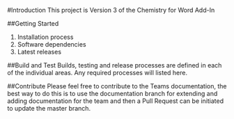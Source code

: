 #Introduction 
This project is Version 3 of the Chemistry for Word Add-In

##Getting Started
1.	Installation process
2.	Software dependencies
3.	Latest releases

##Build and Test
Builds, testing and release processes are defined in each of the individual areas.  Any required processes will listed here. 

##Contribute
Please feel free to contribute to the Teams documentation, the best way to do this is to use the documentation branch for extending and adding documentation for the team and then a Pull Request can be initiated to update the master branch.
